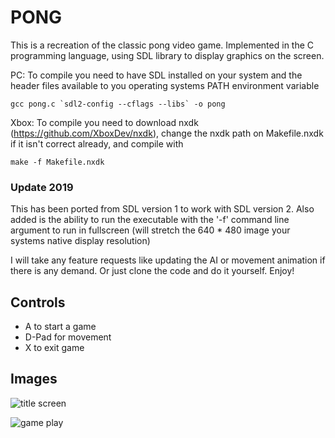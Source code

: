 # PONG

This is a recreation of the classic pong video game. Implemented in the C
programming language, using SDL library to display graphics on the screen.


PC:
To compile you need to have SDL installed on your system and the header files
available to you operating systems PATH environment variable

	gcc pong.c `sdl2-config --cflags --libs` -o pong

Xbox:
To compile you need to download nxdk (https://github.com/XboxDev/nxdk), change the
nxdk path on Makefile.nxdk if it isn't correct already, and compile with

	make -f Makefile.nxdk

### Update 2019

This has been ported from SDL version 1 to work with SDL version 2. Also added is the ability to run the
executable with the '-f' command line argument to run in fullscreen 
(will stretch the 640 * 480 image your systems native display resolution)

I will take any feature requests like updating the AI or movement animation if there is any demand. Or 
just clone the code and do it yourself. Enjoy!

## Controls
* A to start a game
* D-Pad for movement
* X to exit game

## Images
![title screen](http://i.imgur.com/radat.png)

![game play](http://i.imgur.com/CZhqp.png)
